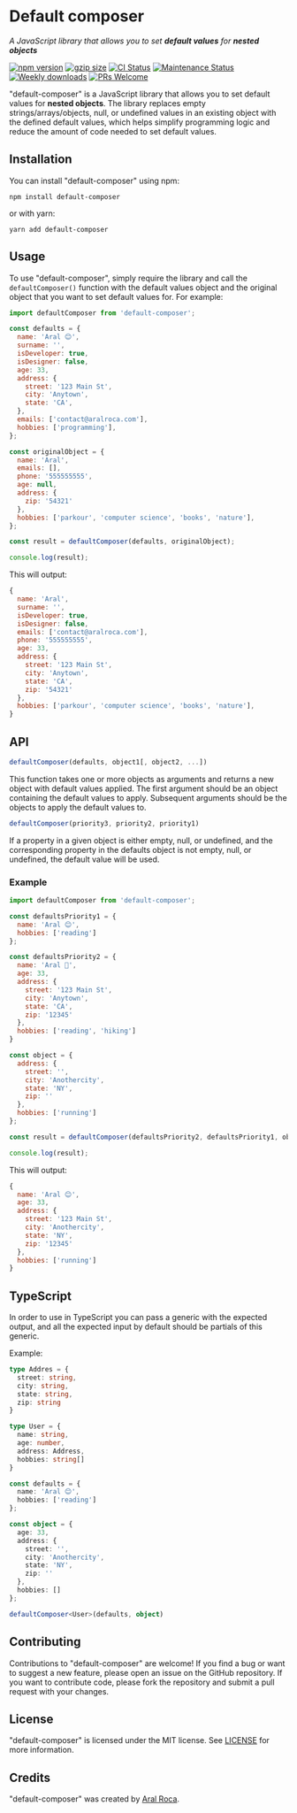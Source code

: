 <h1>
<div><b>Default composer</b></div>
</h1>

_A JavaScript library that allows you to set **default values** for **nested objects**_

[![npm version](https://badge.fury.io/js/default-composer.svg)](https://badge.fury.io/js/default-composer)
[![gzip size](https://img.badgesize.io/https://unpkg.com/default-composer?compression=gzip&label=gzip)](https://unpkg.com/default-composer)
[![CI Status](https://github.com/aralroca/default-composer/actions/workflows/test.yml/badge.svg)](https://github.com/aralroca/default-composer/actions/workflows/test.yml)
[![Maintenance Status](https://badgen.net/badge/maintenance/active/green)](https://github.com/aralroca/default-composer#maintenance-status)
[![Weekly downloads](https://badgen.net/npm/dw/default-composer?color=blue)](https://www.npmjs.com/package/default-composer)
[![PRs Welcome][badge-prwelcome]][prwelcome]<!-- ALL-CONTRIBUTORS-BADGE:START - Do not remove or modify this section -->
<!-- ALL-CONTRIBUTORS-BADGE:END -->

[badge-prwelcome]: https://img.shields.io/badge/PRs-welcome-brightgreen.svg?style=flat-square
[prwelcome]: http://makeapullrequest.com

"default-composer" is a JavaScript library that allows you to set default values for **nested objects**. The library replaces empty strings/arrays/objects, null, or undefined values in an existing object with the defined default values, which helps simplify programming logic and reduce the amount of code needed to set default values.

## Installation
You can install "default-composer" using npm:

```bh
npm install default-composer
```

or with yarn:

```bh
yarn add default-composer
```

## Usage

To use "default-composer", simply require the library and call the `defaultComposer()` function with the default values object and the original object that you want to set default values for. For example:

```js
import defaultComposer from 'default-composer';

const defaults = {
  name: 'Aral 😊',
  surname: '',
  isDeveloper: true,
  isDesigner: false,
  age: 33,
  address: {
    street: '123 Main St',
    city: 'Anytown',
    state: 'CA',
  },
  emails: ['contact@aralroca.com'],
  hobbies: ['programming'],
};

const originalObject = {
  name: 'Aral',
  emails: [],
  phone: '555555555',
  age: null,
  address: {
    zip: '54321'
  },
  hobbies: ['parkour', 'computer science', 'books', 'nature'],
};

const result = defaultComposer(defaults, originalObject);

console.log(result);
```
This will output:

```js
{
  name: 'Aral',
  surname: '',
  isDeveloper: true,
  isDesigner: false,
  emails: ['contact@aralroca.com'],
  phone: '555555555',
  age: 33,
  address: {
    street: '123 Main St',
    city: 'Anytown',
    state: 'CA',
    zip: '54321'
  },
  hobbies: ['parkour', 'computer science', 'books', 'nature'],
}
```

## API

```js
defaultComposer(defaults, object1[, object2, ...])
```

This function takes one or more objects as arguments and returns a new object with default values applied. The first argument should be an object containing the default values to apply. Subsequent arguments should be the objects to apply the default values to.

```js
defaultComposer(priority3, priority2, priority1)
```

If a property in a given object is either empty, null, or undefined, and the corresponding property in the defaults object is not empty, null, or undefined, the default value will be used.

### Example

```js
import defaultComposer from 'default-composer';

const defaultsPriority1 = {
  name: 'Aral 😊',
  hobbies: ['reading']
};

const defaultsPriority2 = {
  name: 'Aral 🤔',
  age: 33,
  address: {
    street: '123 Main St',
    city: 'Anytown',
    state: 'CA',
    zip: '12345'
  },
  hobbies: ['reading', 'hiking']
}

const object = {
  address: {
    street: '',
    city: 'Anothercity',
    state: 'NY',
    zip: ''
  },
  hobbies: ['running']
};

const result = defaultComposer(defaultsPriority2, defaultsPriority1, object);

console.log(result);
```

This will output:

```js
{
  name: 'Aral 😊',
  age: 33,
  address: {
    street: '123 Main St',
    city: 'Anothercity',
    state: 'NY',
    zip: '12345'
  },
  hobbies: ['running']
}
```

## TypeScript

In order to use in TypeScript you can pass a generic with the expected output, and all the expected input by default should be partials of this generic.

Example:

```ts
type Addres = {
  street: string,
  city: string,
  state: string,
  zip: string
}

type User = {
  name: string,
  age: number,
  address: Address,
  hobbies: string[]
}

const defaults = {
  name: 'Aral 😊',
  hobbies: ['reading']
};

const object = {
  age: 33,
  address: {
    street: '',
    city: 'Anothercity',
    state: 'NY',
    zip: ''
  },
  hobbies: []
};

defaultComposer<User>(defaults, object)
```

## Contributing

Contributions to "default-composer" are welcome! If you find a bug or want to suggest a new feature, please open an issue on the GitHub repository. If you want to contribute code, please fork the repository and submit a pull request with your changes.

## License

"default-composer" is licensed under the MIT license. See [LICENSE](LICENSE) for more information.

## Credits

"default-composer" was created by [Aral Roca](https://github.com/aralroca).
